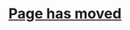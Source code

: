 # [Page has moved](https://blainjonesacc.github.io/Pages-2/cti110_landing_page)

<!-- 
### MindTap Tips

- [MindTap Share Link instruction](./MindTap_Share_URL/Readme.md)

### CTI-110 Assignments Hints

- [Web](Web/Readme.md)

- [Programming](Prog/Readme.md)

- Database -->
